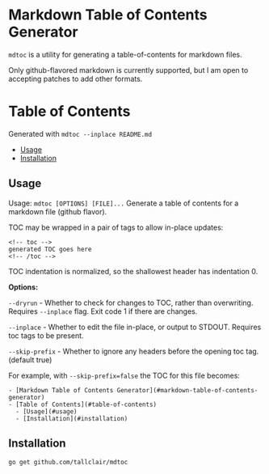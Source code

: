 # Markdown Table of Contents Generator

`mdtoc` is a utility for generating a table-of-contents for markdown files.

Only github-flavored markdown is currently supported, but I am open to accepting patches to add
other formats.

# Table of Contents

Generated with `mdtoc --inplace README.md`

<!-- toc -->
- [Usage](#usage)
- [Installation](#installation)
<!-- /toc -->

## Usage

Usage: `mdtoc [OPTIONS] [FILE]...`
Generate a table of contents for a markdown file (github flavor).

TOC may be wrapped in a pair of tags to allow in-place updates:
```
<!-- toc -->
generated TOC goes here
<!-- /toc -->
```

TOC indentation is normalized, so the shallowest header has indentation 0.

**Options:**

`--dryrun` - Whether to check for changes to TOC, rather than overwriting.
Requires `--inplace` flag. Exit code 1 if there are changes.

`--inplace` - Whether to edit the file in-place, or output to STDOUT. Requires
toc tags to be present.

`--skip-prefix` - Whether to ignore any headers before the opening toc
tag. (default true)

For example, with `--skip-prefix=false` the TOC for this file becomes:

```
- [Markdown Table of Contents Generator](#markdown-table-of-contents-generator)
- [Table of Contents](#table-of-contents)
  - [Usage](#usage)
  - [Installation](#installation)
```

## Installation

``` go get github.com/tallclair/mdtoc ```
